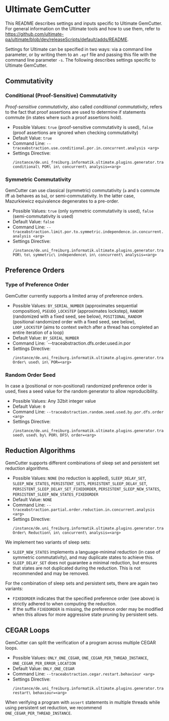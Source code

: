 # Ultimate GemCutter

This README describes settings and inputs specific to Ultimate GemCutter.
For general information on the Ultimate tools and how to use them, refer to <https://github.com/ultimate-pa/ultimate/blob/dev/releaseScripts/default/adds/README>.

Settings for Ultimate can be specified in two ways: via a command line parameter, or by writing them to an `.epf` file and passing this file with the command line parameter `-s`.
The following describes settings specific to Ultimate GemCutter.

## Commutativity

### Conditional (Proof-Sensitive) Commutativity

*Proof-sensitive commutativity*, also called *conditional commutativity*, refers to the fact that proof assertions are used to determine if statements commute (in states where such a proof assertions hold).

* Possible Values: `true` (proof-sensitive commutativity is used), `false` (proof assertions are ignored when checking commutativity)
* Default Value: `true`
* Command Line: `--traceabstraction.use.conditional.por.in.concurrent.analysis <arg>`
* Settings Directive:
  ```
  /instance/de.uni_freiburg.informatik.ultimate.plugins.generator.traceabstraction/Use\ conditional\ POR\ in\ concurrent\ analysis=<arg>
  ```

### Symmetric Commutativity

GemCutter can use classical (symmetric) commutativity (`a` and `b` commute iff `ab` behaves as `ba`), or semi-commutativity.
In the latter case, Mazurkiewicz equivalence degenerates to a pre-order.

* Possible Values: `true` (only symmetric commutativity is used), `false` (semi-commutativity is used)
* Default Value: `false`
* Command Line: `--traceabstraction.limit.por.to.symmetric.independence.in.concurrent.analysis <arg>`
* Settings Directive:
  ```
  /instance/de.uni_freiburg.informatik.ultimate.plugins.generator.traceabstraction/Limit\ POR\ to\ symmetric\ independence\ in\ concurrent\ analysis=<arg>
  ```

## Preference Orders

### Type of Preference Order

GemCutter currently supports a limited array of preference orders.

* Possible Values: `BY_SERIAL_NUMBER` (approximates sequential composition), `PSEUDO_LOCKSTEP` (approximates lockstep), `RANDOM` (randomized with a fixed seed, see below), `POSITIONAL_RANDOM` (positional randomized order with a fixed seed, see below), `LOOP_LOCKSTEP` (aims to context switch after a thread has completed an entire iteration of a loop)
* Default Value: `BY_SERIAL_NUMBER`
* Command Line: `--traceabstraction.dfs.order.used.in.por <arg>
* Settings Directive:
  ```
  /instance/de.uni_freiburg.informatik.ultimate.plugins.generator.traceabstraction/DFS\ Order\ used\ in\ POR=<arg>
  ```

### Random Order Seed

In case a (positional or non-positional) randomized preference order is used, fixes a seed value for the random generator to allow reproducibility.

* Possible Values: Any 32bit integer value
* Default Value: `0`
* Command Line: `--traceabstraction.random.seed.used.by.por.dfs.order <arg>`
* Settings Directive:
  ```
  /instance/de.uni_freiburg.informatik.ultimate.plugins.generator.traceabstraction/Random\ seed\ used\ by\ POR\ DFS\ order=<arg>
  ```

## Reduction Algorithms

GemCutter supports different combinations of sleep set and persistent set reduction algorithms.

* Possible Values: `NONE` (no reduction is applied), `SLEEP_DELAY_SET`, `SLEEP_NEW_STATES`, `PERSISTENT_SETS`, `PERSISTENT_SLEEP_DELAY_SET`, `PERSISTENT_SLEEP_DELAY_SET_FIXEDORDER`, `PERSISTENT_SLEEP_NEW_STATES`, `PERSISTENT_SLEEP_NEW_STATES_FIXEDORDER`
* Default Value: `NONE`
* Command Line: `--traceabstraction.partial.order.reduction.in.concurrent.analysis <arg>`
* Settings Directive:
  ```
  /instance/de.uni_freiburg.informatik.ultimate.plugins.generator.traceabstraction/Partial\ Order\ Reduction\ in\ concurrent\ analysis=<arg>
  ```

We implement two variants of sleep sets:
* `SLEEP_NEW_STATES` implements a language-minimal reduction (in case of symmetric commutativity), and may duplicate states to achieve this.
* `SLEEP_DELAY_SET` does not guarantee a minimal reduction, but ensures that states are not duplicated during the reduction. This is not recommended and may be removed.

For the combination of sleep sets and persistent sets, there are again two variants:
* `FIXEDORDER` indicates that the specified preference order (see above) is strictly adhered to when computing the reduction.
* If the suffix `FIXEDORDER` is missing, the preference order may be modified when this allows for more aggressive state pruning by persistent sets.


## CEGAR Loops

GemCutter can split the verification of a program across multiple CEGAR loops.

* Possible Values: `ONLY_ONE_CEGAR`, `ONE_CEGAR_PER_THREAD_INSTANCE`, `ONE_CEGAR_PER_ERROR_LOCATION`
* Default Value: `ONLY_ONE_CEGAR`
* Command Line: `--traceabstraction.cegar.restart.behaviour <arg>`
* Settings Directive:
  ```
  /instance/de.uni_freiburg.informatik.ultimate.plugins.generator.traceabstraction/CEGAR\ restart\ behaviour=<arg>
  ```

When verifying a program with `assert` statements in multiple threads while using persistent set reduction, we recommend `ONE_CEGAR_PER_THREAD_INSTANCE`.